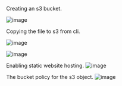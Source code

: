 Creating an s3 bucket. 

![image](https://github.com/Pranaenae/AWS/assets/80820244/ae88e0af-95d4-4d32-b2a5-c310f2c76f79)

Copying the file to s3 from cli.

![image](https://github.com/Pranaenae/AWS/assets/80820244/01925003-0daa-46e5-9e2b-7f03c102e0ea)

![image](https://github.com/Pranaenae/AWS/assets/80820244/0a11fc8e-1b47-4edb-8d5c-0581bb3dfbc2)


Enabling static website hosting.
![image](https://github.com/Pranaenae/AWS/assets/80820244/efe5166a-8b7b-4583-9b63-a87b6db17b00)

The bucket policy for the s3 object.
![image](https://github.com/Pranaenae/AWS/assets/80820244/a223e9ed-88c5-4b85-8232-824c394e1f52)
